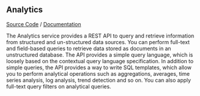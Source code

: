 ## Analytics

[Source Code](https://github.hpe.com/caf/search-and-analytics.git) / [Documentation](https://github.hpe.com/caf/search-and-analytics.git)

The Analytics service provides a REST API to query and retrieve information from structured and un-structured data sources. You can perform
full-text and field-based queries to retrieve data stored as documents in an unstructured database. The API provides a simple query language,
which is loosely based on the contextual query language specification. In addition to simple queries, the API provides a way to write SQL
templates, which allow you to perform analytical operations such as aggregations, averages, time series analysis, log analysis, trend detection
and so on. You can also apply full-text query filters on analytical queries.